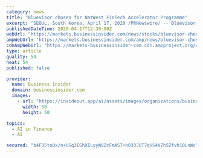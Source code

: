 ```yaml
---
category: news
title: "Bluevisor chosen for NatWest FinTech Accelerator Programme"
excerpt: "SEOUL, South Korea, April 17, 2020 /PRNewswire/ -- Bluevisor, a member company of the Born2Global Centre, was selected for the second consecutive"
publishedDateTime: 2020-04-17T12:30:00Z
webUrl: "https://markets.businessinsider.com/news/stocks/bluevisor-chosen-for-natwest-fintech-accelerator-programme-1029102234"
ampWebUrl: "https://markets.businessinsider.com/amp/news/bluevisor-chosen-for-natwest-fintech-accelerator-programme-1029102234"
cdnAmpWebUrl: "https://markets-businessinsider-com.cdn.ampproject.org/c/s/markets.businessinsider.com/amp/news/bluevisor-chosen-for-natwest-fintech-accelerator-programme-1029102234"
type: article
quality: 54
heat: 54
published: false

provider:
  name: Business Insider
  domain: businessinsider.com
  images:
    - url: "https://insideout.app/ai/assets/images/organizations/businessinsider.com-50x50.jpg"
      width: 50
      height: 50

topics:
  - AI in Finance
  - AI

secured: "b4F35toUx/n+USq3EGhXILyyWVZcFmAS7+h033JUT7qHS4VZh5Zfvh1OLnWclFXTiHf/1R6NZl4RQxwMkLlp5uhB5RvgW8fxLoosR+KFzOPkPkmPyUcMtK50Ba7TYhuHAOcUSwRKxTAgMwNdk0kHgSkwOHSDotmqfL6ntgZ3aMIYuTMxzJptvskC5ZztW0TOPHPvfXHGYoTn4vCDHg7elYti1eulcta/f2rZLg1vaiI6BSGTTwU3eGrsejHVGyqUXBTqcIhG33NNuAuY7flGNKQ/Q8p19y1tHBlfaJjjaY6M6NaYnTxGziQ9GU91DWnnMOLm2qY6yQxjyMtmQYAVMg8FxmlmfJjRgBUjkTzfYJy5IcZIGER9XKbSBum9yIVW6u+BAjfjs1pGwU2Vil86veXz+7JI9xPqhQDO7ayGjmi5FUYeLKClOoyIjCsB2mcq+LvtccgbkItKwSA3aF3W+vbYbyB4FyEPj3Sn06wmdYg=;pxVLKiKzywwWhb6vhpIBeg=="
---
```


